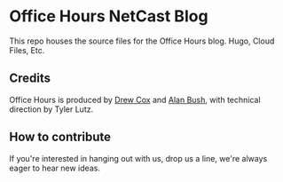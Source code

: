 # Office Hours NetCast Blog

This repo houses the source files for the Office Hours blog. Hugo, Cloud Files, Etc.

## Credits

Office Hours is produced by [Drew Cox](https://twitter.com/drewcoxsa) and [Alan Bush](https://twitter.com/alanbush), with technical direction by Tyler Lutz.

## How to contribute

If you're interested in hanging out with us, drop us a line, we're always eager to hear new ideas.
